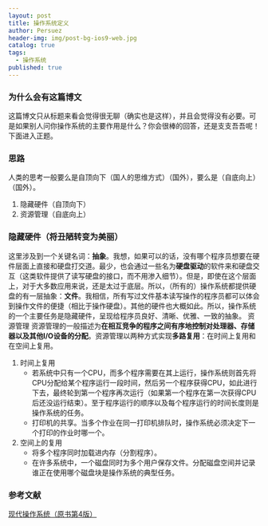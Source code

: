 ```yaml
---
layout: post
title: 操作系统定义
author: Persuez
header-img: img/post-bg-ios9-web.jpg
catalog: true
tags:
  - 操作系统
published: true
---
```

### 为什么会有这篇博文
这篇博文只从标题来看会觉得很无聊（确实也是这样），并且会觉得没有必要。可是如果别人问你操作系统的主要作用是什么？你会很棒的回答，还是支支吾吾呢！下面进入正题。
### 思路
人类的思考一般要么是自顶向下（国人的思维方式）（国外），要么是（自底向上）（国外）。
 1. 隐藏硬件（自顶向下）
 2. 资源管理（自底向上）
 
### 隐藏硬件（将丑陋转变为美丽）
这里涉及到一个关键名词：**抽象**。我想，如果可以的话，没有哪个程序员想要在硬件层面上直接和硬盘打交道。最少，也会通过一些名为**硬盘驱动**的软件来和硬盘交互（这类软件提供了读写硬盘的接口，而不用渗入细节）。但是，即使在这个层面上，对于大多数应用来说，还是太过于底层。所以，（所有的）操作系统都提供硬盘的有一层抽象：**文件**。我相信，所有写过文件基本读写操作的程序员都可以体会到操作文件的便捷（相比于操作硬盘）。其他的硬件也大概如此。所以，操作系统的一个主要任务是隐藏硬件，呈现给程序员良好、清晰、优雅、一致的抽象。
资源管理
资源管理的一般描述为**在相互竞争的程序之间有序地控制对处理器、存储器以及其他I/O设备的分配**。资源管理以两种方式实现**多路复用**：在时间上复用和在空间上复用。
1. 时间上复用
    - 若系统中只有一个CPU，而多个程序需要在其上运行，操作系统则首先将CPU分配给某个程序运行一段时间，然后另一个程序获得CPU，如此进行下去，最终轮到第一个程序再次运行（如果第一个程序在第一次获得CPU后还没运行结束）。至于程序运行的顺序以及每个程序运行的时间长度则是操作系统的任务。
    - 打印机的共享。当多个作业在同一打印机排队时，操作系统必须决定下一个打印的作业时哪一个。
2. 空间上的复用
    - 将多个程序同时加载进内存（分割程序）。
    - 在许多系统中，一个磁盘同时为多个用户保存文件。分配磁盘空间并记录谁正在使用哪个磁盘块是操作系统的典型任务。
 
### 参考文献
[现代操作系统（原书第4版）](https://book.douban.com/subject/27096665/)
